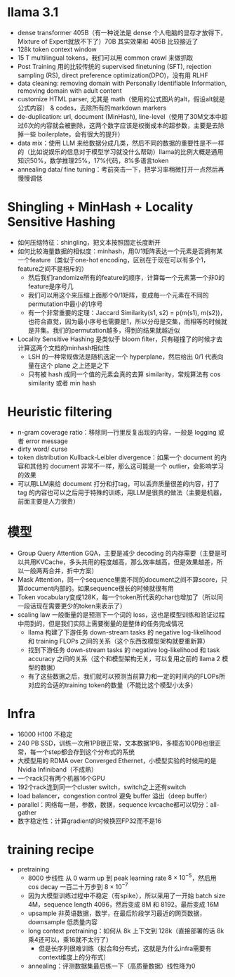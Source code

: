 # llama 3.1

- dense transformer 405B（有一种说法是 dense 个人电脑的显存才放得下，Mixture of Expert就放不下了）70B 其实效果和 405B 比较接近了
- 128k token context window
- 15 T multilingual tokens，我们可以用 common crawl 来做抓取
- Post Training 用的比较传统的 supervised finetuning (SFT), rejection sampling (RS), direct preference optimization(DPO)，没有用 RLHF
- data cleaning: removing domain with Personally Identifiable Information, removing domain with adult content
- customize HTML parser, 尤其是 math（使用的公式图片的alt，假设alt就是公式内容） & codes，去除所有的markdown markers
- de-duplication: url, document (MinHash), line-level（使用了30M文本中超过6次的内容就会被删除，这两个数字应该是权衡成本的超参数，主要是去除掉一些 boilerplate，会有很大的提升）
- data mix：使用 LLM 来给数据分成几类，然后不同的数据的重要性是不一样的（比如说娱乐的信息对于模型学习就没什么帮助）llama的比例大概是通用知识50%，数学推理25%，17%代码，8%多语言token
- annealing data/ fine tuning：考前突击一下，把学习率稍微打开一点然后再慢慢调低

# Shingling + MinHash + Locality Sensitive Hashing

- 如何压缩特征：shingling，把文本按照固定长度断开
- 如何比较海量数据的相似度：minhash，用0/1矩阵表达一个元素是否拥有某一个feature（类似于one-hot encoding，区别在于现在可以有多个1，feature之间不是相斥的）
  - 然后我们randomize所有的feature的顺序，计算每一个元素第一个非0的feature是序号几
  - 我们可以用这个来压缩上面那个0/1矩阵，变成每一个元素在不同的permutation中最小的1序号
  - 有一个非常重要的定理：Jaccard Similarity(s1, s2) = p(m(s1), m(s2))，也符合直觉，因为最小序号也需要是1，所以分母是交集，而相等的时候就是并集。我们的permutation越多，得到的结果就越近似
- Locality Sensitive Hashing 是类似于 bloom filter，只有碰撞了的时候才去计算这两个文档的minhash相似性
  - LSH 的一种常规做法是随机选定一个 hyperplane，然后给出 0/1 代表向量在这个 plane 之上还是之下
  - 只有被 hash 成同一个值的元素会真的去算 similarity，常规算法有 cos similarity 或者 min hash

# Heuristic filtering

- n-gram coverage ratio：移除同一行里反复出现的内容，一般是 logging 或者 error message
- dirty word/ curse
- token distribution Kullback-Leibler divergence：如果一个 document 的内容和其他的 document 非常不一样，那么这可能是一个 outlier，会影响学习的效果
- 可以用LLM来给 document 打分和打tag，可以丢弃质量很差的内容，打了tag 的内容也可以之后用于特殊的训练，用LLM是很贵的做法（主要是机器，前面主要是人力很贵）

# 模型

- Group Query Attention GQA，主要是减少 decoding 的内存需要（主要是可以共用KVCache，多头共用的程度越高，那么效率越高，但是效果越差，所以一般两两合并，折中方案）
- Mask Attention，同一个sequence里面不同的document之间不算score，只算document内部的。如果sequence很长的时候就很有用
- Token vocabulary变成128K，每一个token所代表的char也增加了（所以同一段话现在需要更少的token来表示了）
- scaling law 一般衡量的是预测下一个词的 loss，这也是模型训练和验证过程中用到的，但是我们实际上需要衡量的是整体的任务完成情况
  - llama 构建了下游任务 down-stream tasks 的 negative log-likelihood 和 training FLOPs 之间的关系（这个东西改模型架构就要重新算）
  - 找到下游任务 down-stream tasks 的 negative log-likelihood 和 task accuracy 之间的关系（这个和模型架构无关，可以复用之前的 llama 2 模型的数据）
  - 有了这些数据之后，我们就可以预测当前算力和一定的时间内的FLOPs所对应的合适的training token的数量（不能比这个模型小太多）

# Infra

- 16000 H100 不稳定
- 240 PB SSD，训练一次用1PB很正常，文本数据1PB，多模态100PB也很正常，每一个step都会存到这个分布式的系统
- 大模型用的 RDMA over Converged Ethernet，小模型实验的时候用的是Nvidia Infiniband（不成熟）
- 一个rack只有两个机器16个GPU
- 192个rack连到同一个cluster switch，switch之上还有switch
- load balancer，congestion control 避免 buffer 溢出（deep buffer）
- parallel：网络每一层，参数，数据，sequence kvcache都可以切分：all-gather
- 数字稳定性：计算gradient的时候换回FP32而不是16

# training recipe

- pretraining
  - 8000 步线性 从 0 warm up 到 peak learning rate $8 \times 10^{-5}$，然后用 cos decay 一百二十万步到 $8 \times 10^{-7}$
  - 因为大模型训练过程中不稳定（有spike），所以采用了一开始 batch size 4M，sequence length 4096，然后变成 8M 和 8192。最后变成 16M
  - upsample 非英语数据，数学，在最后阶段学习最近的网页数据，downsample 低质量内容
  - long context pretraining：如何从 8k 上下文到 128k（直接部署的话 8k 乘4还可以，乘16就不太行了）
    - 但是长序列很难训练（拟合和分布式，这就是为什么infra需要有context维度上的分布式）
  - annealing：评测数据集最后练一下（高质量数据）线性降为0